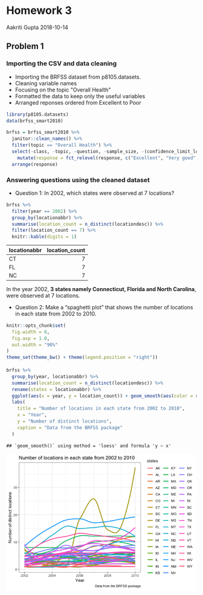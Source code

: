 Homework 3
================
Aakriti Gupta
2018-10-14

**Problem 1**
-------------

### Importing the CSV and data cleaning

-   Importing the BRFSS dataset from p8105.datasets.
-   Cleaning variable names
-   Focusing on the topic "Overall Health"
-   Formatted the data to keep only the useful variables
-   Arranged reponses ordered from Excellent to Poor

``` r
library(p8105.datasets)
data(brfss_smart2010)
```

``` r
brfss = brfss_smart2010 %>% 
  janitor::clean_names() %>% 
  filter(topic == "Overall Health") %>% 
  select(-class, -topic, -question, -sample_size, -(confidence_limit_low:geo_location)) %>% 
    mutate(response = fct_relevel(response, c("Excellent", "Very good", "Good", "Fair", "Poor"))) %>%
  arrange(response)
```

### Answering questions using the cleaned dataset

-   Question 1: In 2002, which states were observed at 7 locations?

``` r
brfss %>% 
  filter(year == 2002) %>% 
  group_by(locationabbr) %>% 
  summarise(location_count = n_distinct(locationdesc)) %>%
  filter(location_count == 7) %>% 
  knitr::kable(digits = 1)
```

| locationabbr |  location\_count|
|:-------------|----------------:|
| CT           |                7|
| FL           |                7|
| NC           |                7|

In the year 2002, **3 states namely Connecticut, Florida and North Carolina**, were observed at 7 locations.

-   Question 2: Make a “spaghetti plot” that shows the number of locations in each state from 2002 to 2010.

``` r
knitr::opts_chunk$set(
  fig.width = 6,
  fig.asp = 1.0,
  out.width = "90%"
)
theme_set(theme_bw() + theme(legend.position = "right"))

brfss %>%
  group_by(year, locationabbr) %>% 
  summarise(location_count = n_distinct(locationdesc)) %>%
  rename(states = locationabbr) %>% 
  ggplot(aes(x = year, y = location_count)) + geom_smooth(aes(color = states), se = FALSE) + 
  labs(
    title = "Number of locations in each state from 2002 to 2010",
    x = "Year",
    y = "Number of distinct locations",
    caption = "Data from the BRFSS package"
  )
```

    ## `geom_smooth()` using method = 'loess' and formula 'y ~ x'

![](p8105_hw3_ag3786_files/figure-markdown_github/unnamed-chunk-4-1.png)

